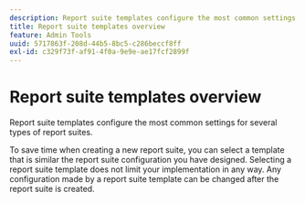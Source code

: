 ```yaml
---
description: Report suite templates configure the most common settings for several types of report suites.
title: Report suite templates overview
feature: Admin Tools
uuid: 5717863f-208d-44b5-8bc5-c286beccf8ff
exl-id: c329f73f-af91-4f0a-9e9e-ae17fcf2899f
---
```

# Report suite templates overview

Report suite templates configure the most common settings for several types of report suites.

To save time when creating a new report suite, you can select a template that is similar the report suite configuration you have designed. Selecting a report suite template does not limit your implementation in any way. Any configuration made by a report suite template can be changed after the report suite is created.

<!-- Meike, links to relevant articles? -->
